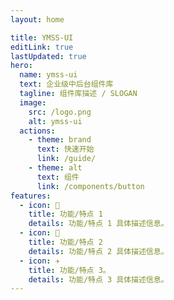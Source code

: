 ```yaml
---
layout: home

title: YMSS-UI
editLink: true
lastUpdated: true
hero:
  name: ymss-ui
  text: 企业级中后台组件库
  tagline: 组件库描述 / SLOGAN
  image:
    src: /logo.png
    alt: ymss-ui
  actions:
    - theme: brand
      text: 快速开始
      link: /guide/
    - theme: alt
      text: 组件
      link: /components/button
features:
  - icon: 🔨
    title: 功能/特点 1
    details: 功能/特点 1 具体描述信息。
  - icon: 🧩
    title: 功能/特点 2
    details: 功能/特点 2 具体描述信息。
  - icon: ✈️
    title: 功能/特点 3。
    details: 功能/特点 3 具体描述信息。
---
```


